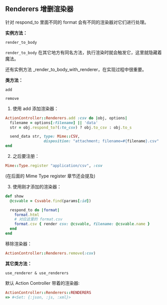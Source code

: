 ## Renderers 增删渲染器

针对 respond_to 里面不同的 format 会有不同的渲染器对它们进行处理。

**实例方法：**

```
render_to_body
```

`render_to_body` 在其它地方有同名方法，执行渲染时就会触发它，这里就隐藏着魔法。

还有实例方法 _render_to_body_with_renderer，在实现过程中很重要。

**类方法：**

```
add

remove
```

1) 使用 add 添加渲染器：

```ruby
ActionController::Renderers.add :csv do |obj, options|
  filename = options[:filename] || 'data'
  str = obj.respond_to?(:to_csv) ? obj.to_csv : obj.to_s

  send_data str, type: Mime::CSV,
                 disposition: "attachment; filename=#{filename}.csv"
end
```

2) 之后要注册：

```ruby
Mime::Type.register "application/csv", :csv
```

(在后面的 Mime Type register 章节还会提及)

3) 使用刚才添加的渲染器：

```ruby
def show
  @csvable = Csvable.find(params[:id])

  respond_to do |format|
    format.html
    # 对应这里的 format.csv
    format.csv { render csv: @csvable, filename: @csvable.name }
  end
end
```

移除渲染器：

```ruby
ActionController::Renderers.remove(:csv)
```

**其它类方法：**

```
use_renderer & use_renderers
```

默认 Action Controller 带着的渲染器:

```ruby
ActionController::Renderers::RENDERERS
=> #<Set: {:json, :js, :xml}>
```
